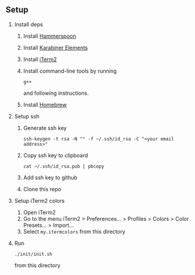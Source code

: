 Setup
-----

1. Install deps
   1. Install [Hammerspoon](http://www.hammerspoon.org/)
   1. Install [Karabiner Elements](https://github.com/tekezo/Karabiner-Elements)
   1. Install [iTerm2](https://www.iterm2.com/downloads.html)
   1. Install command-line tools by running

      ```
      g++
      ```

      and following instructions.
   1. Install [Homebrew](brew.sh)
1. Setup ssh
   1. Generate ssh key

      ```
      ssh-keygen -t rsa -N "" -f ~/.ssh/id_rsa -C "<your email address>"
      ```

   1. Copy ssh key to clipboard

      ```
      cat ~/.ssh/id_rsa.pub | pbcopy
      ```

   1. Add ssh key to github
   1. Clone this repo
1. Setup iTerm2 colors
   1. Open iTerm2
   1. Go to the menu iTerm2 > Preferences... > Profiles > Colors > Color
      Presets... > Import...
   1. Select `my.itermcolors` from this directory
1. Run

   ```
   ./init/init.sh
   ```

   from this directory

